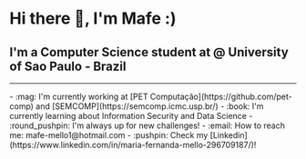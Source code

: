 # Hi there 👋, I'm Mafe :)
## I'm a Computer Science student at @ University of Sao Paulo - Brazil

<hr>
- :mag: I'm currently working at [PET Computação](https://github.com/pet-comp) and [SEMCOMP](https://semcomp.icmc.usp.br/)
- :book: I'm currently learning about Information Security and Data Science
- :round_pushpin: I'm always up for new challenges!
- :email: How to reach me: mafe-mello1@hotmail.com
- :pushpin: Check my [Linkedin](https://www.linkedin.com/in/maria-fernanda-mello-296709187/)!


